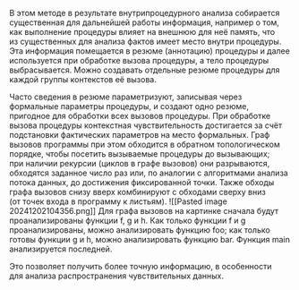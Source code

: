 В этом методе в результате внутрипроцедурного анализа собирается существенная для дальнейшей работы информация, например о том, как выполнение процедуры влияет на внешнюю для неё память, что из существенных для анализа фактов имеет место внутри процедуры. Эта информация помещается в резюме (аннотацию) процедуры и далее используется при обработке вызова процедуры, а тело процедуры выбрасывается. Можно создавать отдельные резюме процедуры для каждой группы контекстов её вызова.

Часто сведения в резюме параметризуют, записывая через формальные параметры процедуры, и создают одно резюме, пригодное для обработки всех вызовов процедуры. При обработке вызова процедуры контекстная чувствительность достигается за счёт подстановки фактических параметров на место формальных. Граф вызовов программы при этом обходится в обратном топологическом порядке, чтобы посетить вызываемые процедуры до вызывающих; при наличии рекурсии (циклов в графе вызовов) они разрываются, обходятся заданное число раз или, по аналогии с алгоритмами анализа потока данных, до достижения фиксированной точки. Также обходы графа вызовов снизу вверх комбинируют с обходами сверху вниз (от точек входа в программу к листьям).
![[Pasted image 20241202104356.png]]
Для графа вызовов на картинке сначала будут проанализированы функции f, g и h. Как только функции f и g проанализированы, можно анализировать функцию foo; как только готовы функции g и h, можно анализировать функцию bar. Функция main анализируется последней.

Это позволяет получить более точную информацию, в особенности для анализа распространения чувствительных данных.